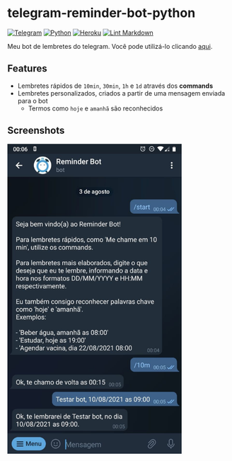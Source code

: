 # telegram-reminder-bot-python

[![Telegram](https://img.shields.io/badge/Telegram-2CA5E0?style=flat&logo=telegram&logoColor=white)](https://t.me/doc_reminder_bot)
[![Python](https://img.shields.io/badge/python-%2314354C.svg?style=flat&logo=python&logoColor=white)](https://www.python.org/)
[![Heroku](https://img.shields.io/badge/heroku-%23430098.svg?style=flat&logo=heroku&logoColor=white)](https://www.heroku.com)
[![Lint Markdown](https://github.com/renanstn/telegram-reminder-bot-python/actions/workflows/markdown-lint.yaml/badge.svg)](https://github.com/renanstn/telegram-reminder-bot-python/actions/workflows/markdown-lint.yaml)

Meu bot de lembretes do telegram. Você pode utilizá-lo clicando 
[aqui](https://t.me/doc_reminder_bot).

## Features

- Lembretes rápidos de `10min`, `30min`, `1h` e `1d` através dos **commands**
- Lembretes personalizados, criados a partir de uma mensagem enviada para o bot
  - Termos como `hoje` e `amanhã` são reconhecidos

## Screenshots

<img src="images/screenshot.jpg" height="700"/>
